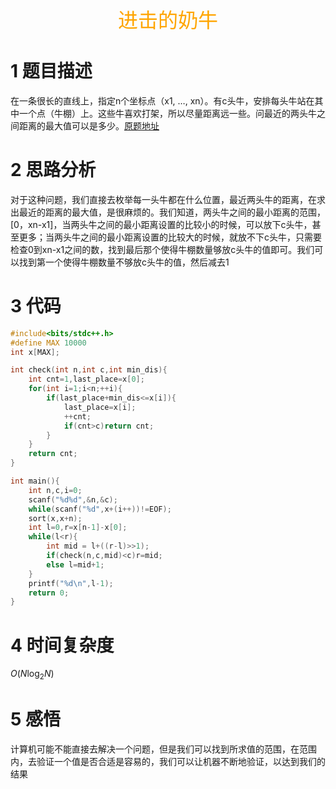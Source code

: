 <center><font color="#FFA500" size="6">进击的奶牛</font></center>

# 1 题目描述

在一条很长的直线上，指定n个坐标点（x1, …, xn）。有c头牛，安排每头牛站在其中一个点（牛棚）上。这些牛喜欢打架，所以尽量距离远一些。问最近的两头牛之间距离的最大值可以是多少。[原题地址](https://www.luogu.org/problem/P1824)

# 2 思路分析

对于这种问题，我们直接去枚举每一头牛都在什么位置，最近两头牛的距离，在求出最近的距离的最大值，是很麻烦的。我们知道，两头牛之间的最小距离的范围，[0，xn-x1]，当两头牛之间的最小距离设置的比较小的时候，可以放下c头牛，甚至更多；当两头牛之间的最小距离设置的比较大的时候，就放不下c头牛，只需要检查0到xn-x1之间的数，找到最后那个使得牛棚数量够放c头牛的值即可。我们可以找到第一个使得牛棚数量不够放c头牛的值，然后减去1

# 3 代码

```C
#include<bits/stdc++.h>
#define MAX 10000
int x[MAX];

int check(int n,int c,int min_dis){
    int cnt=1,last_place=x[0];
    for(int i=1;i<n;++i){
        if(last_place+min_dis<=x[i]){
            last_place=x[i];
            ++cnt;
            if(cnt>c)return cnt;
        }
    }
    return cnt;
}

int main(){
    int n,c,i=0;
    scanf("%d%d",&n,&c);
    while(scanf("%d",x+(i++))!=EOF);
    sort(x,x+n);
    int l=0,r=x[n-1]-x[0];
    while(l<r){
        int mid = l+((r-l)>>1);
        if(check(n,c,mid)<c)r=mid;
        else l=mid+1;
    }
    printf("%d\n",l-1);
    return 0;
}
```

# 4 时间复杂度

$O(N\log_2N)$

# 5 感悟

计算机可能不能直接去解决一个问题，但是我们可以找到所求值的范围，在范围内，去验证一个值是否合适是容易的，我们可以让机器不断地验证，以达到我们的结果